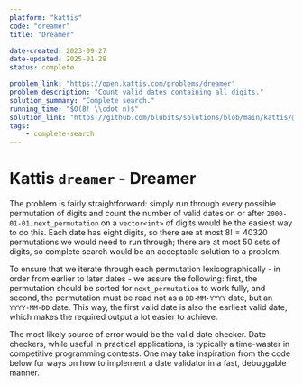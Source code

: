 ```yaml
---
platform: "kattis"
code: "dreamer"
title: "Dreamer"

date-created: 2023-09-27
date-updated: 2025-01-28
status: complete

problem_link: "https://open.kattis.com/problems/dreamer"
problem_description: "Count valid dates containing all digits."
solution_summary: "Complete search."
running_time: "$O(8! \\cdot n)$"
solution_link: "https://github.com/blubits/solutions/blob/main/kattis/@solved/dreamer/dreamer.cpp"
tags:
    - complete-search
---
```


# Kattis `dreamer` - Dreamer

The problem is fairly straightforward: simply run through every possible permutation of digits and count the number of valid dates on or after `2000-01-01`. `next_permutation` on a `vector<int>` of digits would be the easiest way to do this. Each date has eight digits, so there are at most $8!=40320$ permutations we would need to run through; there are at most 50 sets of digits, so complete search would be an acceptable solution to a problem.

To ensure that we iterate through each permutation lexicographically - in order from earlier to later dates - we assure the following: first, the permutation should be sorted for `next_permutation` to work fully, and second, the permutation must be read not as a `DD-MM-YYYY` date, but an `YYYY-MM-DD` date. This way, the first valid date is also the earliest valid date, which makes the required output a lot easier to achieve.

The most likely source of error would be the valid date checker. Date checkers, while useful in practical applications, is typically a time-waster in competitive programming contests. One may take inspiration from the code below for ways on how to implement a date validator in a fast, debuggable manner.
